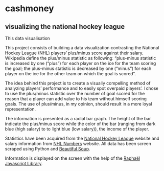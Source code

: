 # cashmoney

## visualizing the national hockey league 

This data visualisation 

This project consists of building a data visualization contrasting the National Hockey League (NHL) players’ plus/minus score against their salary. Wikipedia define the plus/minus statistic as following: “plus-minus statistic is increased by one (“plus”) for each player on the ice for the team scoring the goal; the plus-minus statistic is decreased by one (“minus”) for each player on the ice for the other team on which the goal is scored”.

The idea behind this project is to create a visually compelling method of analyzing players’ performance and to easily spot overpaid players’. I chose to use the plus/minus statistic over the number of goal scored for the reason that a player can add value to his team without himself scoring goals. The use of plus/minus, in my opinion, should result in a more loyal representation.

The information is presented as a radial bar graph. The height of the bar indicate the plus/minus score while the color of the bar (ranging from dark blue (high salary) to to light blue (low salary)), the income of the player.

Statistics have been acquired from the [National Hockey League](http://www.nhl.com/ice/playerstats.htm#?navid=nav-sts-indiv "National Hockey League website") website and salary information from [NHL Numbers](http://nhlnumbers.com/ "NHL Numbers website") website. All data has been screen scraped using Python and [Beautiful Soup](http://www.crummy.com/software/BeautifulSoup/ "Beautiful Soup").

Information is displayed on the screen with the help of the [Raphaël Javascript Library](http://raphaeljs.com/ "Raphaël.js website").
